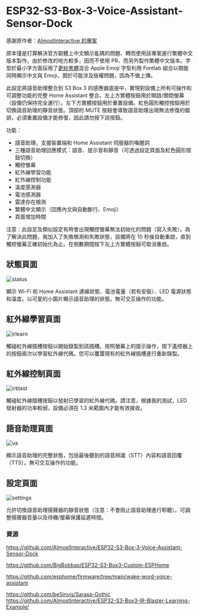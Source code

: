 # ESP32-S3-Box-3-Voice-Assistant-Sensor-Dock

感謝原作者：[AlmostInteractive 的專案](https://github.com/AlmostInteractive/ESP32-S3-Box-3-Voice-Assistant-Sensor-Dock)

原本僅是打算解決官方韌體上中文顯示亂碼的問題、轉而使用該專案進行繁體中文版本製作，由於修改的地方較多，因而不使用 PR、而另外製作繁體中文版本。字型於最小字方面採用了[更紗黑體](https://github.com/be5invis/Sarasa-Gothic)混合 Apple Emoji 字型利用 Fontlab 組合以期能同時顯示中文與 Emoji，囿於可能涉及版權問題，因為不做上傳。

此設定將語音助理整合到 S3 Box 3 的感應器底座中，實現對設備上所有可操作和可調整功能的完整 Home Assistant 整合。左上方實體按鈕用於開啟/關閉螢幕（設備仍保持完全運行）。左下方實體按鈕用於重置設備。紅色圓形觸控按鈕用於切換語音助理的靜音狀態。頂部的 MUTE 按鈕會導致語音助理出現無法修復的錯誤，必須重置設備才能修復，因此請勿按下該按鈕。

功能：
  - 語音助理，支援裝置端和 Home Assistant 伺服器的喚醒詞
  - 三種語音助理回應模式：語音、提示音和靜音（可透過設定頁面及紅色圓形按鈕切換）
  - 觸控螢幕
  - 紅外線學習功能
  - 紅外線控制功能
  - 溫度感測器
  - 電池感測器
  - 雷達存在檢測
  - 繁體中文顯示（回應內文與自動斷行、Emoji）
  - 頁面增加時間

注意：此設定及類似設定有時會出現觸控螢幕無法初始化的問題（寫入失敗）。為了解決此問題，我加入了失敗檢測和失敗狀態，設備將在 10 秒後自動重啟，直到觸控螢幕正確初始化為止。在倒數期間按下左上方實體按鈕可取消重啟。

## 狀態頁面
![status](https://github.com/user-attachments/assets/f0ed22d7-45c6-48a1-bc87-98d63579ef2e)


顯示 Wi-Fi 和 Home Assistant 連線狀態、電池電量（若有安裝）、LED 電源狀態和溫度。以可愛的小圖片顯示語音助理的狀態。無可交互操作的功能。


## 紅外線學習頁面
![irlearn](https://github.com/user-attachments/assets/9969706e-e4f9-4138-9e5e-f319589c9bff)


觸碰紅外線插槽按鈕以開始錄製到該插槽。按照螢幕上的提示操作，按下遙控器上的按鈕兩次以學習紅外線代碼。您可以覆蓋現有的紅外線插槽進行重新錄製。


## 紅外線控制頁面
![irblast](https://github.com/user-attachments/assets/4bd6e022-a25d-4441-a511-5852e5a9d5ac)


觸碰紅外線插槽按鈕以發射已學習的紅外線代碼。請注意，根據我的測試，LED 發射器的功率較弱，設備必須在 1.3 米範圍內才能有效接收。


## 語音助理頁面
![va](https://github.com/user-attachments/assets/8fd7fb97-9f39-4ffa-b355-1eb97ff8eb35)


顯示語音助理的完整狀態，包括最後聽到的語音辨識（STT）內容和語音回覆（TTS）。無可交互操作的功能。


## 設定頁面
![settings](https://github.com/user-attachments/assets/6e2cf81b-6b99-45c3-8772-93ed7e3fe57e)


允許切換語音助理揚聲器的靜音狀態（注意：不會阻止語音助理進行聆聽）。可調整揚聲器音量以及待機/螢幕保護延遲時間。


### 資源

https://github.com/AlmostInteractive/ESP32-S3-Box-3-Voice-Assistant-Sensor-Dock

https://github.com/BigBobbas/ESP32-S3-Box3-Custom-ESPHome

https://github.com/esphome/firmware/tree/main/wake-word-voice-assistant

https://github.com/be5invis/Sarasa-Gothic
https://github.com/AlmostInteractive/ESP32-S3-Box3-IR-Blaster-Learning-Example/
